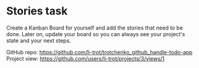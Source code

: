 # Stories task

Create a Kanban Board for yourself and add the stories that need to be done. Later on, update your board so you can always see your project's state and your next steps.

GitHub repo: https://github.com/li-trot/trotchenko_github_handle-todo-app
Project view: https://github.com/users/li-trot/projects/3/views/1

